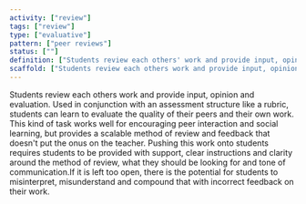 ```yaml
---
activity: ["review"]
tags: ["review"]
type: ["evaluative"]
pattern: ["peer reviews"]
status: [""]
definition: ["Students review each others' work and provide input, opinion and evaluation. When used in conjunction with an assessment structure like a rubric, students can learn to evaluate the quality of others and their own work. "]
scaffold: ["Students review each others work and provide input, opinion and evaluation. Used in conjunction with an assessment structure like a rubric, students can learn to evaluate the quality of their peers and their own work. This kind of task works well for encouraging peer interaction and social learning, but provides a scalable method of review and feedback that doesn't put the onus on the teacher. Pushing this work onto students requires students to be provided with support, clear instructions and clarity around the method of review, what they should be looking for and tone of communication.If it is left too open, there is the potential for students to misinterpret, misunderstand and compound that with incorrect feedback on their work. "]
---
```


Students review each others work and provide input, opinion and evaluation. Used in conjunction with an assessment structure like a rubric, students can learn to evaluate the quality of their peers and their own work. This kind of task works well for encouraging peer interaction and social learning, but provides a scalable method of review and feedback that doesn't put the onus on the teacher. Pushing this work onto students requires students to be provided with support, clear instructions and clarity around the method of review, what they should be looking for and tone of communication.If it is left too open, there is the potential for students to misinterpret, misunderstand and compound that with incorrect feedback on their work.
